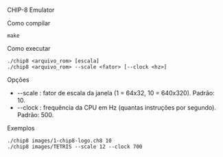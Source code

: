 CHIP-8 Emulator

Como compilar

```
make
```

Como executar

```
./chip8 <arquivo_rom> [escala]
./chip8 <arquivo_rom> --scale <fator> [--clock <hz>]
```

Opções

- --scale <fator>: fator de escala da janela (1 = 64x32, 10 = 640x320). Padrão: 10.
- --clock <hz>: frequência da CPU em Hz (quantas instruções por segundo). Padrão: 500.

Exemplos

```
./chip8 images/1-chip8-logo.ch8 10
./chip8 images/TETRIS --scale 12 --clock 700
```
